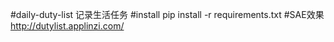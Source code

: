 #daily-duty-list
记录生活任务
#install
pip install -r requirements.txt
#SAE效果
<a href="http://dutylist.applinzi.com/">http://dutylist.applinzi.com/</a>
